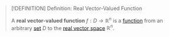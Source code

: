 >[!DEFINITION] Definition: Real Vector-Valued Function
>
>A **real vector-valued function** $f: D \to \mathbb{R}^n$ is a [function](../Functions/Function.md) from an arbitrary [set](../../Set%20Theory/Set.md) $D$ to the [real vector space](../../Algebra/Linear%20Algebra/Matrices/Row%20&%20Column%20Vectors/Real%20Vectors/Real%20Vector.md) $\mathbb{R}^n$.
>